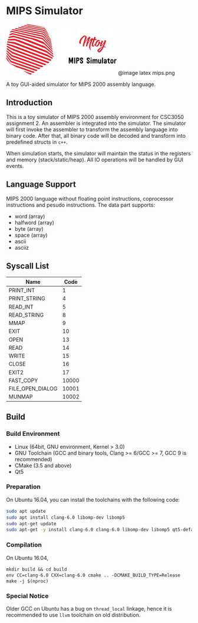 # MIPS Simulator
![](misc/mips.png) 
@image latex mips.png

A toy GUI-aided simulator for MIPS 2000 assembly language.

## Introduction
This is a toy simulator of MIPS 2000 assembly environment for CSC3050 assignment 2. An assembler is integrated into the simulator.
The simulator will first invoke the assembler to transform the assembly language into binary code. After that, all binary code will
be decoded and transform into predefined structs in `c++`. 

When simulation starts, the simulator will maintain the status in the registers and memory (stack/static/heap). All IO operations will be handled
by GUI events.

## Language Support
MIPS 2000 language without floating point instructions, coprocessor instructions and pesudo instructions.
The data part supports:
- word (array)
- halfword (array)
- byte (array)
- space (array)
- ascii
- asciiz

## Syscall List
|Name|Code|
|----|----|
|PRINT_INT| 1 |
|PRINT_STRING| 4 |
|READ_INT| 5 |
|READ_STRING| 8 |
|MMAP| 9 |
|EXIT| 10 |
|OPEN| 13 |
|READ| 14 |
|WRITE| 15 |
|CLOSE| 16 |
|EXIT2| 17 |
|FAST_COPY| 10000 |
|FILE_OPEN_DIALOG| 10001 |
|MUNMAP| 10002 |

## Build
### Build Environment
- Linux (64bit, GNU environment, Kernel > 3.0)
- GNU Toolchain (GCC and binary tools, Clang >= 6/GCC >= 7, GCC 9 is recommended)
- CMake (3.5 and above)
- Qt5

### Preparation
On Ubuntu 16.04, you can install the toolchains with the following code:
```bash
sudo apt update
sudo apt install clang-6.0 libomp-dev libomp5 
sudo apt-get update
sudo apt-get -y install clang-6.0 clang-6.0 libomp-dev libomp5 qt5-default qtbase5-dev
```

### Compilation
On Ubuntu 16.04,
```
mkdir build && cd build
env CC=clang-6.0 CXX=clang-6.0 cmake .. -DCMAKE_BUILD_TYPE=Release
make -j $(nproc)
```

### Special Notice
Older GCC on Ubuntu has a bug on `thread_local` linkage, hence it is recommended to use `llvm` toolchain on old distribution.


